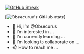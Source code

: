 [![GitHub Streak](https://streak-stats.demolab.com/?user=obsecurus)](https://git.io/streak-stats)


[![Obsecurus's GitHub stats](https://github-readme-stats.vercel.app/api?username=obsecurus&show_icons=true&theme=radical&count_private=true)]

- 👋 Hi, I’m @Obsecurus
- 👀 I’m interested in ...
- 🌱 I’m currently learning ...
- 💞️ I’m looking to collaborate on ...
- 📫 How to reach me ...

<!---
Obsecurus/Obsecurus is a ✨ special ✨ repository because its `README.md` (this file) appears on your GitHub profile.
You can click the Preview link to take a look at your changes.
--->
